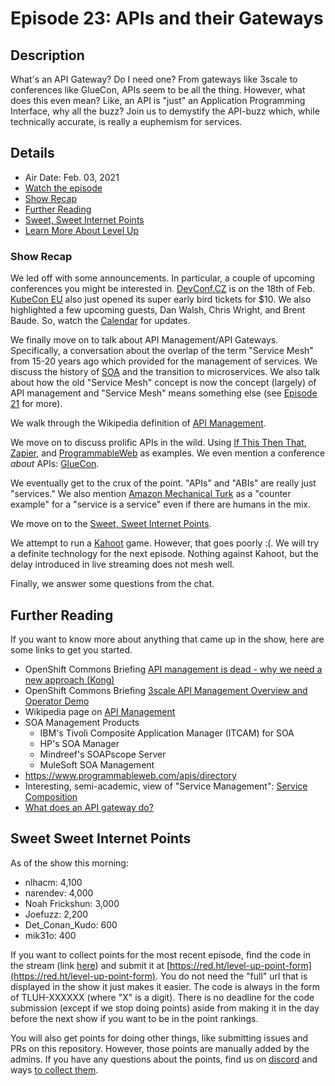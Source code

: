 # Episode 23: APIs and their Gateways

## Description

What's an API Gateway? Do I need one? From gateways like 3scale to conferences like GlueCon, APIs seem to be all the thing. However, what does this even mean? Like, an API is "just" an Application Programming Interface, why all the buzz? Join us to demystify the API-buzz which, while technically accurate, is really a euphemism for services. 

## Details

* Air Date: Feb. 03, 2021
* [Watch the episode](https://youtu.be/mGMDCS-JknQ)
* [Show Recap](#show-recap)
* [Further Reading](#further-reading)
* [Sweet, Sweet Internet Points](#sweet-sweet-internet-points)
* [Learn More About Level Up](https://red.ht/leveluphour)

### Show Recap

We led off with some announcements.
In particular, a couple of upcoming conferences you might be interested in.
[DevConf.CZ](https://devconf.cz) is on the 18th of Feb.
[KubeCon EU](https://events.linuxfoundation.org/kubecon-cloudnativecon-europe/) also just opened its super early bird tickets for $10.
We also highlighted a few upcoming guests, Dan Walsh, Chris Wright, and Brent Baude.
So, watch the [Calendar](https://red.ht/streamcal) for updates.

We finally move on to talk about API Management/API Gateways.
Specifically, a conversation about the overlap of the term "Service Mesh" from 15-20 years ago which provided for the management of services.
We discuss the history of [SOA](https://en.wikipedia.org/wiki/Service-oriented_architecture) and the transition to microservices.
We also talk about how the old "Service Mesh" concept is now the concept (largely) of API management and "Service Mesh" means something else (see [Episode 21](../E21/README.md) for more).

We walk through the Wikipedia definition of [API Management](https://en.wikipedia.org/wiki/API_management).

We move on to discuss prolific APIs in the wild.
Using [If This Then That](https://ifttt.com/home), [Zapier](https://zapier.com), and [ProgrammableWeb](https://www.programmableweb.com/) as examples.
We even mention a conference *about* APIs: [GlueCon](http://gluecon.com/).

We eventually get to the crux of the point.
"APIs" and "ABIs" are really just "services."
We also mention [Amazon Mechanical Turk](https://www.mturk.com/) as a "counter example" for a "service is a service" even if there are humans in the mix.

We move on to the [Sweet, Sweet Internet Points](#sweet-sweet-internet-points).

We attempt to run a [Kahoot](https://kahoot.com/) game.
However, that goes poorly :(.
We will try a definite technology for the next episode.
Nothing against Kahoot, but the delay introduced in live streaming does not mesh well.

Finally, we answer some questions from the chat.

## Further Reading

If you want to know more about anything that came up in the show, here are some links to get you started.

* OpenShift Commons Briefing [API management is dead - why we need a new approach (Kong)](https://www.youtube.com/watch?v=qs_h5JUUsn0)
* OpenShift Commons Briefing [3scale API Management Overview and Operator Demo](https://www.youtube.com/watch?v=P_VfoR_Mpq0)
* Wikipedia page on [API Management](https://en.wikipedia.org/wiki/API_management)
* SOA Management Products
  * IBM's Tivoli Composite Application Manager (ITCAM) for SOA
  * HP's SOA Manager
  * Mindreef's SOAPscope Server
  * MuleSoft SOA Management
* https://www.programmableweb.com/apis/directory
* Interesting, semi-academic, view of "Service Management": [Service Composition](https://www.infoq.com/articles/lublinsky-soa-composition/)
* [What does an API gateway do?](https://www.redhat.com/en/topics/api/what-does-an-api-gateway-do)

## Sweet Sweet Internet Points

As of the show this morning:

* nlhacm:            4,100
* narendev:          4,000
* Noah Frickshun:    3,000
* Joefuzz:           2,200
* Det_Conan_Kudo:      600
* mik31o:              400

If you want to collect points for the most recent episode, find the code in the stream (link [here](#details)) and submit it at [https://red.ht/level-up-point-form](https://red.ht/level-up-point-form).
You do not need the "full" url that is displayed in the show it just makes it easier.
The code is always in the form of TLUH-XXXXXX (where "X" is a digit).
There is no deadline for the code submission (except if we stop doing points) aside from making it in the day before the next show if you want to be in the point rankings.

You will also get points for doing other things, like submitting issues and PRs on this repository.
However, those points are manually added by the admins.
If you have any questions about the points, find us on [discord](https://discord.gg/5VMVGJt) and ways [to collect them](../activities.md).
